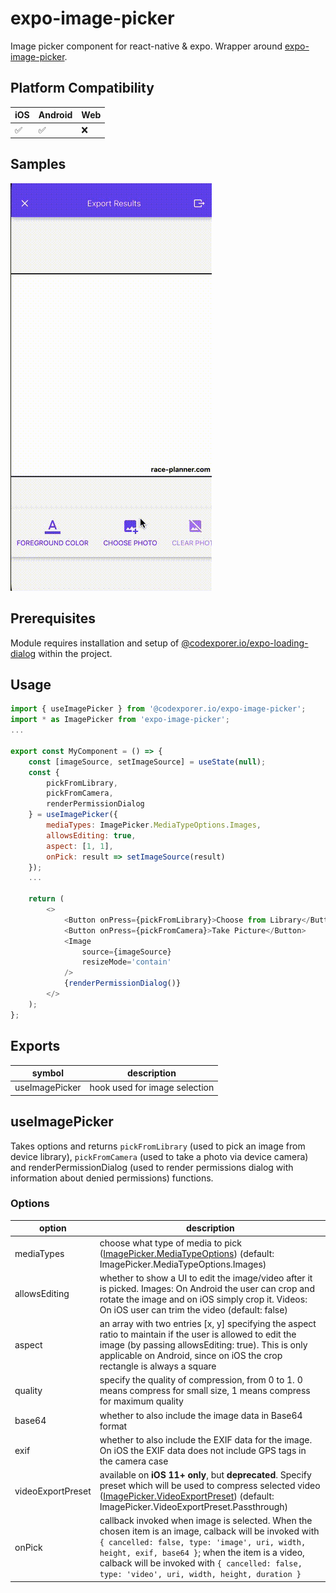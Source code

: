 # expo-image-picker
Image picker component for react-native & expo. Wrapper around <a href="https://docs.expo.dev/versions/latest/sdk/imagepicker/" target="_blank">expo-image-picker</a>.

## Platform Compatibility
iOS|Android|Web|
-|-|-|
✅|✅|❌|

## Samples
<img title="video" src="https://github.com/codexplorer-io/expo-image-picker/blob/main/samples/video.gif?raw=true">

## Prerequisites
Module requires installation and setup of <a href="https://github.com/codexplorer-io/expo-loading-dialog" target="_blank">@codexporer.io/expo-loading-dialog</a> within the project.

## Usage
```javascript
import { useImagePicker } from '@codexporer.io/expo-image-picker';
import * as ImagePicker from 'expo-image-picker';
...

export const MyComponent = () => {
    const [imageSource, setImageSource] = useState(null);
    const {
        pickFromLibrary,
        pickFromCamera,
        renderPermissionDialog
    } = useImagePicker({
        mediaTypes: ImagePicker.MediaTypeOptions.Images,
        allowsEditing: true,
        aspect: [1, 1],
        onPick: result => setImageSource(result)
    });
    ...
    
    return (
        <>
            <Button onPress={pickFromLibrary}>Choose from Library</Button>
            <Button onPress={pickFromCamera}>Take Picture</Button>
            <Image
                source={imageSource}
                resizeMode='contain'
            />
            {renderPermissionDialog()}
        </>
    );
};
```

## Exports
symbol|description|
-|-|
useImagePicker|hook used for image selection|

## useImagePicker
Takes options and returns `pickFromLibrary` (used to pick an image from device library), `pickFromCamera` (used to take a photo via device camera) and renderPermissionDialog (used to render permissions dialog with information about denied permissions) functions.

### Options
option|description|
-|-|
mediaTypes|choose what type of media to pick (<a href="https://docs.expo.dev/versions/latest/sdk/imagepicker/#imagepickermediatypeoptions" target="_blank">ImagePicker.MediaTypeOptions</a>) (default: ImagePicker.MediaTypeOptions.Images)|
allowsEditing|whether to show a UI to edit the image/video after it is picked. Images: On Android the user can crop and rotate the image and on iOS simply crop it. Videos: On iOS user can trim the video (default: false)|
aspect|an array with two entries [x, y] specifying the aspect ratio to maintain if the user is allowed to edit the image (by passing allowsEditing: true). This is only applicable on Android, since on iOS the crop rectangle is always a square|
quality|specify the quality of compression, from 0 to 1. 0 means compress for small size, 1 means compress for maximum quality|
base64|whether to also include the image data in Base64 format|
exif|whether to also include the EXIF data for the image. On iOS the EXIF data does not include GPS tags in the camera case|
videoExportPreset|available on **iOS 11+ only**, but **deprecated**. Specify preset which will be used to compress selected video (<a href="https://docs.expo.dev/versions/latest/sdk/imagepicker/#imagepickervideoexportpreset" target="_blank">ImagePicker.VideoExportPreset</a>) (default: ImagePicker.VideoExportPreset.Passthrough)|
onPick|callback invoked when image is selected. When the chosen item is an image, calback will be invoked with `{ cancelled: false, type: 'image', uri, width, height, exif, base64 }`; when the item is a video, calback will be invoked with `{ cancelled: false, type: 'video', uri, width, height, duration }`|
